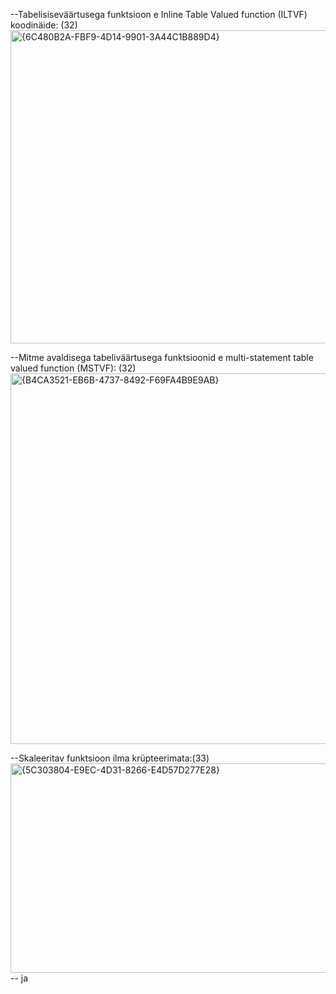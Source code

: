 
--Tabelisiseväärtusega funktsioon e Inline Table Valued function (ILTVF) koodinäide: (32)
<img width="967" height="501" alt="{6C480B2A-FBF9-4D14-9901-3A44C1B889D4}" src="https://github.com/user-attachments/assets/a4582943-ebb9-42c8-91a2-da504f1c3244" />

--Mitme avaldisega tabeliväärtusega funktsioonid e multi-statement table valued function (MSTVF): (32)
<img width="850" height="593" alt="{B4CA3521-EB6B-4737-8492-F69FA4B9E9AB}" src="https://github.com/user-attachments/assets/5fae5c8a-f7ed-4a4d-98f0-e25fdb6a3f57" />

--Skaleeritav funktsioon ilma krüpteerimata:(33)
<img width="738" height="335" alt="{5C303804-E9EC-4D31-8266-E4D57D277E28}" src="https://github.com/user-attachments/assets/a091556a-5ec9-4421-8040-d5233be799cb" />
-- ja 

